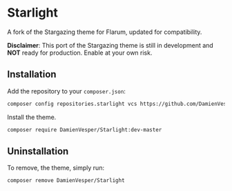 # Starlight
 A fork of the Stargazing theme for Flarum, updated for compatibility.

**Disclaimer**: This port of the Stargazing theme is still in development and **NOT** ready for production. Enable at your own risk.

## Installation
Add the repository to your `composer.json`:
```sh
composer config repositories.starlight vcs https://github.com/DamienVesper/Starlight
```

Install the theme.
```sh
composer require DamienVesper/Starlight:dev-master
```

## Uninstallation
To remove, the theme, simply run:
```sh
composer remove DamienVesper/Starlight
```
